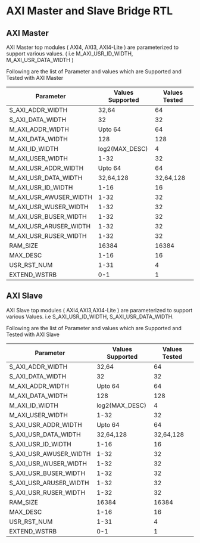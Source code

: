 # AXI Master and Slave Bridge RTL

## AXI Master
AXI Master top modules ( AXI4, AXI3, AXI4-Lite ) are parameterized to support various values. ( i.e M_AXI_USR_ID_WIDTH, M_AXI_USR_DATA_WIDTH )

Following are the list of Parameter and values which are Supported and Tested with AXI Master

|Parameter                        | Values Supported  | Values Tested   |
|---------------------------------|-------------------|-----------------|
|S_AXI_ADDR_WIDTH              	  |   32,64	      |	64              |
|S_AXI_DATA_WIDTH              	  |   32              | 32              |
|M_AXI_ADDR_WIDTH              	  |   Upto 64         | 64              |
|M_AXI_DATA_WIDTH              	  |   128             | 128             |
|M_AXI_ID_WIDTH                	  |   log2(MAX_DESC)  | 4               |
|M_AXI_USER_WIDTH              	  |   1-32            | 32              |
|M_AXI_USR_ADDR_WIDTH          	  |   Upto 64         | 64              |
|M_AXI_USR_DATA_WIDTH          	  |   32,64,128       | 32,64,128       |
|M_AXI_USR_ID_WIDTH            	  |   1-16            | 16              |
|M_AXI_USR_AWUSER_WIDTH        	  |   1-32            | 32              |
|M_AXI_USR_WUSER_WIDTH         	  |   1-32            | 32              |
|M_AXI_USR_BUSER_WIDTH         	  |   1-32            | 32              |
|M_AXI_USR_ARUSER_WIDTH        	  |   1-32            | 32              |
|M_AXI_USR_RUSER_WIDTH         	  |   1-32            | 32              |
|RAM_SIZE                      	  |   16384           | 16384           |
|MAX_DESC                      	  |   1-16            | 16              |
|USR_RST_NUM                   	  |   1-31            | 4               |
|EXTEND_WSTRB                  	  |   0-1             | 1               |


## AXI Slave
AXI Slave top modules ( AXI4,AXI3,AXI4-Lite ) are parameterized to support various Values. i.e S_AXI_USR_ID_WIDTH, S_AXI_USR_DATA_WIDTH.

Following are the list of Parameter and values which are Supported and Tested with AXI Slave

|Parameter                        | Values Supported  | Values Tested   |
|---------------------------------|-------------------|-----------------|
|S_AXI_ADDR_WIDTH              	  |   32,64	      |	64              |
|S_AXI_DATA_WIDTH              	  |   32              | 32              |
|M_AXI_ADDR_WIDTH              	  |   Upto 64         | 64              |
|M_AXI_DATA_WIDTH              	  |   128             | 128             |
|M_AXI_ID_WIDTH                	  |   log2(MAX_DESC)  | 4               |
|M_AXI_USER_WIDTH              	  |   1-32            | 32              |
|S_AXI_USR_ADDR_WIDTH          	  |   Upto 64         | 64              |
|S_AXI_USR_DATA_WIDTH          	  |   32,64,128       | 32,64,128       |
|S_AXI_USR_ID_WIDTH            	  |   1-16            | 16              |
|S_AXI_USR_AWUSER_WIDTH        	  |   1-32            | 32              |
|S_AXI_USR_WUSER_WIDTH         	  |   1-32            | 32              |
|S_AXI_USR_BUSER_WIDTH         	  |   1-32            | 32              |
|S_AXI_USR_ARUSER_WIDTH        	  |   1-32            | 32              |
|S_AXI_USR_RUSER_WIDTH         	  |   1-32            | 32              |
|RAM_SIZE                      	  |   16384           | 16384           |
|MAX_DESC                      	  |   1-16            | 16              |
|USR_RST_NUM                   	  |   1-31            | 4               |
|EXTEND_WSTRB                  	  |   0-1             | 1               |

